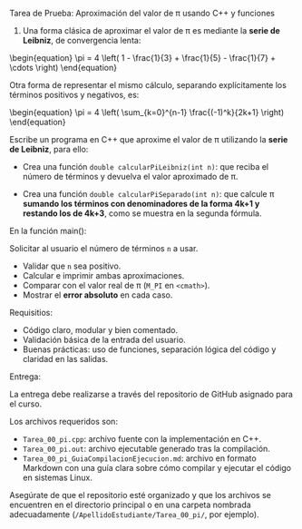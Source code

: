 Tarea de Prueba: Aproximación del valor de π usando C++ y funciones

1. Una forma clásica de aproximar el valor de π es mediante la **serie de Leibniz**, de convergencia lenta:

\begin{equation}
\pi = 4 \left( 1 - \frac{1}{3} + \frac{1}{5} - \frac{1}{7} + \cdots \right)
\end{equation}

Otra forma de representar el mismo cálculo, separando explícitamente los términos positivos y negativos, es:

\begin{equation}
\pi = 4 \left( \sum_{k=0}^{n-1} \frac{(-1)^k}{2k+1} \right)
\end{equation}


Escribe un programa en C++ que aproxime el valor de π utilizando la **serie de Leibniz**, para ello:


- Crea una función `double calcularPiLeibniz(int n)`: que reciba el número de términos y devuelva el valor aproximado de π.


- Crea una función `double calcularPiSeparado(int n)`: que calcule π **sumando los términos con denominadores de la forma 4k+1 y restando los de 4k+3**, como se muestra en la segunda fórmula.


En la función main():

Solicitar al usuario el número de términos `n` a usar.
- Validar que `n` sea positivo.
- Calcular e imprimir ambas aproximaciones.
- Comparar con el valor real de π (`M_PI` en `<cmath>`).
- Mostrar el **error absoluto** en cada caso.

Requisitios:

- Código claro, modular y bien comentado.
- Validación básica de la entrada del usuario.
- Buenas prácticas: uso de funciones, separación lógica del código y claridad en las salidas.


Entrega:

La entrega debe realizarse a través del repositorio de GitHub asignado para el curso.

Los archivos requeridos son:

- `Tarea_00_pi.cpp`: archivo fuente con la implementación en C++.
- `Tarea_00_pi.out`: archivo ejecutable generado tras la compilación.
- `Tarea_00_pi_GuiaCompilacionEjecucion.md`: archivo en formato Markdown con una guía clara sobre cómo compilar y ejecutar el código en sistemas Linux.

Asegúrate de que el repositorio esté organizado y que los archivos se encuentren en el directorio principal o en una carpeta nombrada adecuadamente (`/ApellidoEstudiante/Tarea_00_pi/`, por ejemplo).